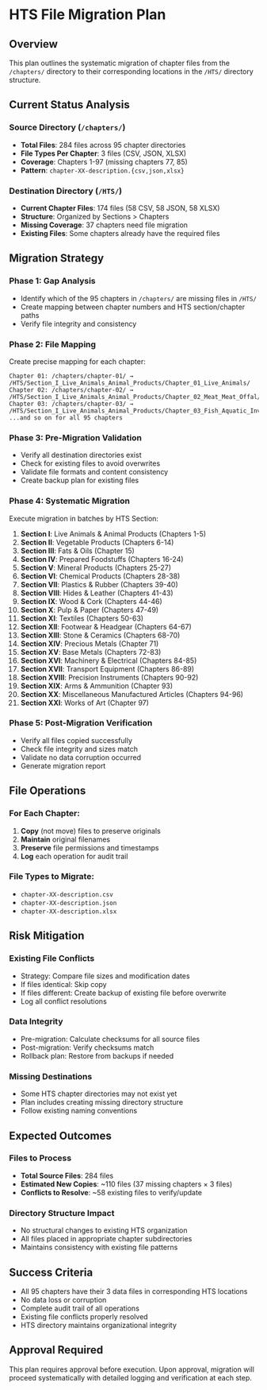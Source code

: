 # HTS File Migration Plan

## Overview
This plan outlines the systematic migration of chapter files from the `/chapters/` directory to their corresponding locations in the `/HTS/` directory structure.

## Current Status Analysis

### Source Directory (`/chapters/`)
- **Total Files**: 284 files across 95 chapter directories
- **File Types Per Chapter**: 3 files (CSV, JSON, XLSX)
- **Coverage**: Chapters 1-97 (missing chapters 77, 85)
- **Pattern**: `chapter-XX-description.{csv,json,xlsx}`

### Destination Directory (`/HTS/`)
- **Current Chapter Files**: 174 files (58 CSV, 58 JSON, 58 XLSX)
- **Structure**: Organized by Sections > Chapters
- **Missing Coverage**: 37 chapters need file migration
- **Existing Files**: Some chapters already have the required files

## Migration Strategy

### Phase 1: Gap Analysis
- Identify which of the 95 chapters in `/chapters/` are missing files in `/HTS/`
- Create mapping between chapter numbers and HTS section/chapter paths
- Verify file integrity and consistency

### Phase 2: File Mapping
Create precise mapping for each chapter:
```
Chapter 01: /chapters/chapter-01/ → /HTS/Section_I_Live_Animals_Animal_Products/Chapter_01_Live_Animals/
Chapter 02: /chapters/chapter-02/ → /HTS/Section_I_Live_Animals_Animal_Products/Chapter_02_Meat_Meat_Offal/
Chapter 03: /chapters/chapter-03/ → /HTS/Section_I_Live_Animals_Animal_Products/Chapter_03_Fish_Aquatic_Invertebrates/
...and so on for all 95 chapters
```

### Phase 3: Pre-Migration Validation
- Verify all destination directories exist
- Check for existing files to avoid overwrites
- Validate file formats and content consistency
- Create backup plan for existing files

### Phase 4: Systematic Migration
Execute migration in batches by HTS Section:

1. **Section I**: Live Animals & Animal Products (Chapters 1-5)
2. **Section II**: Vegetable Products (Chapters 6-14) 
3. **Section III**: Fats & Oils (Chapter 15)
4. **Section IV**: Prepared Foodstuffs (Chapters 16-24)
5. **Section V**: Mineral Products (Chapters 25-27)
6. **Section VI**: Chemical Products (Chapters 28-38)
7. **Section VII**: Plastics & Rubber (Chapters 39-40)
8. **Section VIII**: Hides & Leather (Chapters 41-43)
9. **Section IX**: Wood & Cork (Chapters 44-46)
10. **Section X**: Pulp & Paper (Chapters 47-49)
11. **Section XI**: Textiles (Chapters 50-63)
12. **Section XII**: Footwear & Headgear (Chapters 64-67)
13. **Section XIII**: Stone & Ceramics (Chapters 68-70)
14. **Section XIV**: Precious Metals (Chapter 71)
15. **Section XV**: Base Metals (Chapters 72-83)
16. **Section XVI**: Machinery & Electrical (Chapters 84-85)
17. **Section XVII**: Transport Equipment (Chapters 86-89)
18. **Section XVIII**: Precision Instruments (Chapters 90-92)
19. **Section XIX**: Arms & Ammunition (Chapter 93)
20. **Section XX**: Miscellaneous Manufactured Articles (Chapters 94-96)
21. **Section XXI**: Works of Art (Chapter 97)

### Phase 5: Post-Migration Verification
- Verify all files copied successfully
- Check file integrity and sizes match
- Validate no data corruption occurred
- Generate migration report

## File Operations

### For Each Chapter:
1. **Copy** (not move) files to preserve originals
2. **Maintain** original filenames
3. **Preserve** file permissions and timestamps
4. **Log** each operation for audit trail

### File Types to Migrate:
- `chapter-XX-description.csv`
- `chapter-XX-description.json` 
- `chapter-XX-description.xlsx`

## Risk Mitigation

### Existing File Conflicts
- Strategy: Compare file sizes and modification dates
- If files identical: Skip copy
- If files different: Create backup of existing file before overwrite
- Log all conflict resolutions

### Data Integrity
- Pre-migration: Calculate checksums for all source files
- Post-migration: Verify checksums match
- Rollback plan: Restore from backups if needed

### Missing Destinations
- Some HTS chapter directories may not exist yet
- Plan includes creating missing directory structure
- Follow existing naming conventions

## Expected Outcomes

### Files to Process
- **Total Source Files**: 284 files
- **Estimated New Copies**: ~110 files (37 missing chapters × 3 files)
- **Conflicts to Resolve**: ~58 existing files to verify/update

### Directory Structure Impact
- No structural changes to existing HTS organization
- All files placed in appropriate chapter subdirectories
- Maintains consistency with existing file patterns

## Success Criteria
- All 95 chapters have their 3 data files in corresponding HTS locations
- No data loss or corruption
- Complete audit trail of all operations
- Existing file conflicts properly resolved
- HTS directory maintains organizational integrity

## Approval Required
This plan requires approval before execution. Upon approval, migration will proceed systematically with detailed logging and verification at each step.